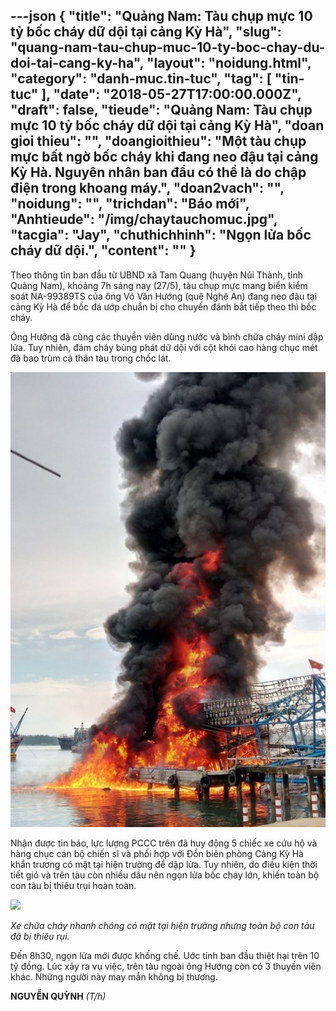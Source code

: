 ---json
{
    "title": "Quảng Nam: Tàu chụp mực 10 tỷ bốc cháy dữ dội tại cảng Kỳ Hà",
    "slug": "quang-nam-tau-chup-muc-10-ty-boc-chay-du-doi-tai-cang-ky-ha",
    "layout": "noidung.html",
    "category": "danh-muc.tin-tuc",
    "tag": [
        "tin-tuc"
    ],
    "date": "2018-05-27T17:00:00.000Z",
    "draft": false,
    "tieude": "Quảng Nam: Tàu chụp mực 10 tỷ bốc cháy dữ dội tại cảng Kỳ Hà",
    "doan gioi thieu": "",
    "doangioithieu": "Một tàu chụp mực bất ngờ bốc cháy khi đang neo đậu tại cảng Kỳ Hà. Nguyên nhân ban đầu có thể là do chập điện trong khoang máy.",
    "doan2vach": "",
    "noidung": "",
    "trichdan": "Báo mới",
    "Anhtieude": "/img/chaytauchomuc.jpg",
    "tacgia": "Jay",
    "chuthichhinh": "Ngọn lửa bốc cháy dữ dội.",
    "__content__": ""
}
---
<p><span style="font-size:14px">Theo th&ocirc;ng tin ban đầu từ UBND x&atilde; Tam Quang (huyện N&uacute;i Th&agrave;nh, tỉnh Quảng Nam), khoảng 7h s&aacute;ng nay (27/5), t&agrave;u chụp mực mang biển kiểm so&aacute;t NA-99389TS của &ocirc;ng V&otilde; Văn Hướng (qu&ecirc; Nghệ An) đang neo đậu tại cảng Kỳ H&agrave; để bốc đ&aacute; ướp chuẩn bị cho chuyến đ&aacute;nh bắt tiếp theo th&igrave; bốc ch&aacute;y.</span></p>

<p><span style="font-size:14px">&Ocirc;ng Hướng đ&atilde; c&ugrave;ng c&aacute;c thuyền vi&ecirc;n d&ugrave;ng nước v&agrave; b&igrave;nh chữa ch&aacute;y mini dập lửa. Tuy nhi&ecirc;n, đ&aacute;m ch&aacute;y b&ugrave;ng ph&aacute;t dữ dội với cột kh&oacute;i cao h&agrave;ng chục m&eacute;t đ&atilde; bao tr&ugrave;m cả th&acirc;n t&agrave;u trong chốc l&aacute;t.</span></p>

<p><span style="font-size:14px"><img alt="" src="/img/chaytaumuc.jpg" /></span></p>

<p><span style="font-size:14px">Nhận được tin b&aacute;o, lực lượng PCCC tr&ecirc;n đ&atilde; huy động 5 chiếc xe cứu hộ v&agrave; h&agrave;ng chục c&aacute;n bộ chiến sĩ v&agrave; phối hợp với Đồn bi&ecirc;n ph&ograve;ng Cảng Kỳ H&agrave; khẩn trương c&oacute; mặt tại hiện trường để dập lửa. Tuy nhi&ecirc;n, do điều kiện thời tiết gi&oacute; v&agrave; tr&ecirc;n t&agrave;u c&ograve;n nhiều dầu n&ecirc;n ngọn lửa bốc ch&aacute;y lớn, khiến to&agrave;n bộ con t&agrave;u bị thi&ecirc;u trụi ho&agrave;n to&agrave;n.</span></p>

<p><span style="font-size:14px"><a href="https://baomoi-photo-1-td.zadn.vn/w1000_r1/18/05/27/170/26189722/2_42147.jpg"><img src="https://baomoi-photo-1-td.zadn.vn/w700_r1/18/05/27/170/26189722/2_42147.jpg" /></a></span></p>

<p><span style="font-size:14px"><em>Xe chữa ch&aacute;y nhanh ch&oacute;ng c&oacute; mặt tại hiện trường nhưng to&agrave;n bộ con t&agrave;u đ&atilde; bị thi&ecirc;u rụi.</em></span></p>

<p><span style="font-size:14px">Đến 8h30, ngọn lửa mới được khống chế. Uớc t&iacute;nh ban đầu thiệt hại tr&ecirc;n 10 tỷ đồng. L&uacute;c xảy ra vụ việc, tr&ecirc;n t&agrave;u ngo&agrave;i &ocirc;ng Hướng c&ograve;n c&oacute; 3 thuyền vi&ecirc;n kh&aacute;c. Những người n&agrave;y may mắn kh&ocirc;ng bị thương.</span></p>

<p><span style="font-size:14px"><strong>NGUYỄN QUỲNH</strong><em>&nbsp;(T/h)</em></span></p>
